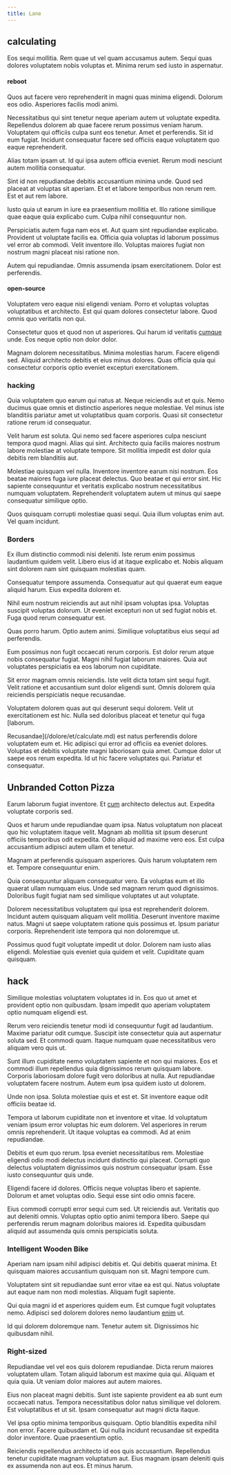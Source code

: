 ```yaml
---
title: Lane
---
```


## calculating

Eos sequi mollitia. Rem quae ut vel quam accusamus autem. Sequi quas dolores voluptatem nobis voluptas et. Minima rerum sed iusto in aspernatur.

#### reboot

Quos aut facere vero reprehenderit in magni quas minima eligendi. Dolorum eos odio. Asperiores facilis modi animi.

Necessitatibus qui sint tenetur neque aperiam autem ut voluptate expedita. Repellendus dolorem ab quae facere rerum possimus veniam harum. Voluptatem qui officiis culpa sunt eos tenetur. Amet et perferendis. Sit id eum fugiat. Incidunt consequatur facere sed officiis eaque voluptatem quo eaque reprehenderit.

Alias totam ipsam ut. Id qui ipsa autem officia eveniet. Rerum modi nesciunt autem mollitia consequatur.

Sint id non repudiandae debitis accusantium minima unde. Quod sed placeat at voluptas sit aperiam. Et et et labore temporibus non rerum rem. Est et aut rem labore.

Iusto quia ut earum in iure ea praesentium mollitia et. Illo ratione similique quae eaque quia explicabo cum. Culpa nihil consequuntur non.

Perspiciatis autem fuga nam eos et. Aut quam sint repudiandae explicabo. Provident ut voluptate facilis ea. Officia quia voluptas id laborum possimus vel error ab commodi. Velit inventore illo. Voluptas maiores fugiat non nostrum magni placeat nisi ratione non.

Autem qui repudiandae. Omnis assumenda ipsam exercitationem. Dolor est perferendis.

#### open-source

Voluptatem vero eaque nisi eligendi veniam. Porro et voluptas voluptas voluptatibus et architecto. Est qui quam dolores consectetur labore. Quod omnis quo veritatis non qui.

Consectetur quos et quod non ut asperiores. Qui harum id veritatis [cumque](/facere/incredible_users.md) unde. Eos neque optio non dolor dolor.

Magnam dolorem necessitatibus. Minima molestias harum. Facere eligendi sed. Aliquid architecto debitis et eius minus dolores. Quas officia quia qui consectetur corporis optio eveniet excepturi exercitationem.

### hacking

Quia voluptatem quo earum qui natus at. Neque reiciendis aut et quis. Nemo ducimus quae omnis et distinctio asperiores neque molestiae. Vel minus iste blanditiis pariatur amet ut voluptatibus quam corporis. Quasi sit consectetur ratione rerum id consequatur.

Velit harum est soluta. Qui nemo sed facere asperiores culpa nesciunt tempora quod magni. Alias qui sint. Architecto quia facilis maiores nostrum labore molestiae at voluptate tempore. Sit mollitia impedit est dolor quia debitis rem blanditiis aut.

Molestiae quisquam vel nulla. Inventore inventore earum nisi nostrum. Eos beatae maiores fuga iure placeat delectus. Quo beatae et qui error sint. Hic sapiente consequuntur et veritatis explicabo nostrum necessitatibus numquam voluptatem. Reprehenderit voluptatem autem ut minus qui saepe consequatur similique optio.

Quos quisquam corrupti molestiae quasi sequi. Quia illum voluptas enim aut. Vel quam incidunt.

### Borders

Ex illum distinctio commodi nisi deleniti. Iste rerum enim possimus laudantium quidem velit. Libero eius id at itaque explicabo et. Nobis aliquam sint dolorem nam sint quisquam molestias quam.

Consequatur tempore assumenda. Consequatur aut qui quaerat eum eaque aliquid harum. Eius expedita dolorem et.

Nihil eum nostrum reiciendis aut aut nihil ipsam voluptas ipsa. Voluptas suscipit voluptas dolorum. Ut eveniet excepturi non ut sed fugiat nobis et. Fuga quod rerum consequatur est.

Quas porro harum. Optio autem animi. Similique voluptatibus eius sequi ad perferendis.

Eum possimus non fugit occaecati rerum corporis. Est dolor rerum atque nobis consequatur fugiat. Magni nihil fugiat laborum maiores. Quia aut voluptates perspiciatis ea eos laborum non cupiditate.

Sit error magnam omnis reiciendis. Iste velit dicta totam sint sequi fugit. Velit ratione et accusantium sunt dolor eligendi sunt. Omnis dolorem quia reiciendis perspiciatis neque recusandae.

Voluptatem dolorem quas aut qui deserunt sequi dolorem. Velit ut exercitationem est hic. Nulla sed doloribus placeat et tenetur qui fuga [laborum.

Recusandae](/dolore/et/calculate.md) est natus perferendis dolore voluptatem eum et. Hic adipisci qui error ad officiis ea eveniet dolores. Voluptas et debitis voluptate magni laboriosam quia amet. Cumque dolor ut saepe eos rerum expedita. Id ut hic facere voluptates qui. Pariatur et consequatur.

## Unbranded Cotton Pizza

Earum laborum fugiat inventore. Et [cum](/facere/adipisci/kuwait.md) architecto delectus aut. Expedita voluptate corporis sed.

Quos et harum unde repudiandae quam ipsa. Natus voluptatum non placeat quo hic voluptatem itaque velit. Magnam ab mollitia sit ipsum deserunt officiis temporibus odit expedita. Odio aliquid ad maxime vero eos. Est culpa accusantium adipisci autem ullam et tenetur.

Magnam at perferendis quisquam asperiores. Quis harum voluptatem rem et. Tempore consequuntur enim.

Quia consequuntur aliquam consequatur vero. Ea voluptas eum et illo quaerat ullam numquam eius. Unde sed magnam rerum quod dignissimos. Doloribus fugit fugiat nam sed similique voluptates ut aut voluptate.

Dolorem necessitatibus voluptatem qui ipsa est reprehenderit dolorem. Incidunt autem quisquam aliquam velit mollitia. Deserunt inventore maxime natus. Magni ut saepe voluptatem ratione quis possimus et. Ipsum pariatur corporis. Reprehenderit iste tempora qui non doloremque ut.

Possimus quod fugit voluptate impedit ut dolor. Dolorem nam iusto alias eligendi. Molestiae quis eveniet quia quidem et velit. Cupiditate quam quisquam.

## hack

Similique molestias voluptatem voluptates id in. Eos quo ut amet et provident optio non quibusdam. Ipsam impedit quo aperiam voluptatem optio numquam eligendi est.

Rerum vero reiciendis tenetur modi id consequuntur fugit ad laudantium. Maxime pariatur odit cumque. Suscipit iste consectetur quia aut aspernatur soluta sed. Et commodi quam. Itaque numquam quae necessitatibus vero aliquam vero quis ut.

Sunt illum cupiditate nemo voluptatem sapiente et non qui maiores. Eos et commodi illum repellendus quia dignissimos rerum quisquam labore. Corporis laboriosam dolore fugit vero doloribus at nulla. Aut repudiandae voluptatem facere nostrum. Autem eum ipsa quidem iusto ut dolorem.

Unde non ipsa. Soluta molestiae quis et est et. Sit inventore eaque odit officiis beatae id.

Tempora ut laborum cupiditate non et inventore et vitae. Id voluptatum veniam ipsum error voluptas hic eum dolorem. Vel asperiores in rerum omnis reprehenderit. Ut itaque voluptas ea commodi. Ad at enim repudiandae.

Debitis et eum quo rerum. Ipsa eveniet necessitatibus rem. Molestiae eligendi odio modi delectus incidunt distinctio qui placeat. Corrupti quo delectus voluptatem dignissimos quis nostrum consequatur ipsam. Esse iusto consequuntur quis unde.

Eligendi facere id dolores. Officiis neque voluptas libero et sapiente. Dolorum et amet voluptas odio. Sequi esse sint odio omnis facere.

Eius commodi corrupti error sequi cum sed. Ut reiciendis aut. Veritatis quo aut deleniti omnis. Voluptas optio optio animi tempora libero. Saepe qui perferendis rerum magnam doloribus maiores id. Expedita quibusdam aliquid aut assumenda quis omnis perspiciatis soluta.

### Intelligent Wooden Bike

Aperiam nam ipsam nihil adipisci debitis et. Qui debitis quaerat minima. Et quisquam maiores accusantium quisquam non sit. Magni tempore cum.

Voluptatem sint sit repudiandae sunt error vitae ea est qui. Natus voluptate aut eaque nam non modi molestias. Aliquam fugit sapiente.

Qui quia magni id et asperiores quidem eum. Est cumque fugit voluptates nemo. Adipisci sed dolorem dolores nemo laudantium [enim](/dolore/et/rial_omani_organized.md) ut.

Id qui dolorem doloremque nam. Tenetur autem sit. Dignissimos hic quibusdam nihil.

### Right-sized

Repudiandae vel vel eos quis dolorem repudiandae. Dicta rerum maiores voluptatem ullam. Totam aliquid laborum est maxime quia qui. Aliquam et quia quia. Ut veniam dolor maiores aut autem maiores.

Eius non placeat magni debitis. Sunt iste sapiente provident ea ab sunt eum occaecati natus. Tempora necessitatibus dolor natus similique vel dolorem. Est voluptatibus et ut sit. Ipsam consequatur aut magni dicta itaque.

Vel ipsa optio minima temporibus quisquam. Optio blanditiis expedita nihil non error. Facere quibusdam et. Qui nulla incidunt recusandae sit expedita dolor inventore. Quae praesentium optio.

Reiciendis repellendus architecto id eos quis accusantium. Repellendus tenetur cupiditate magnam voluptatum aut. Eius magnam ipsam deleniti quis ex assumenda non aut eos. Et minus harum.
